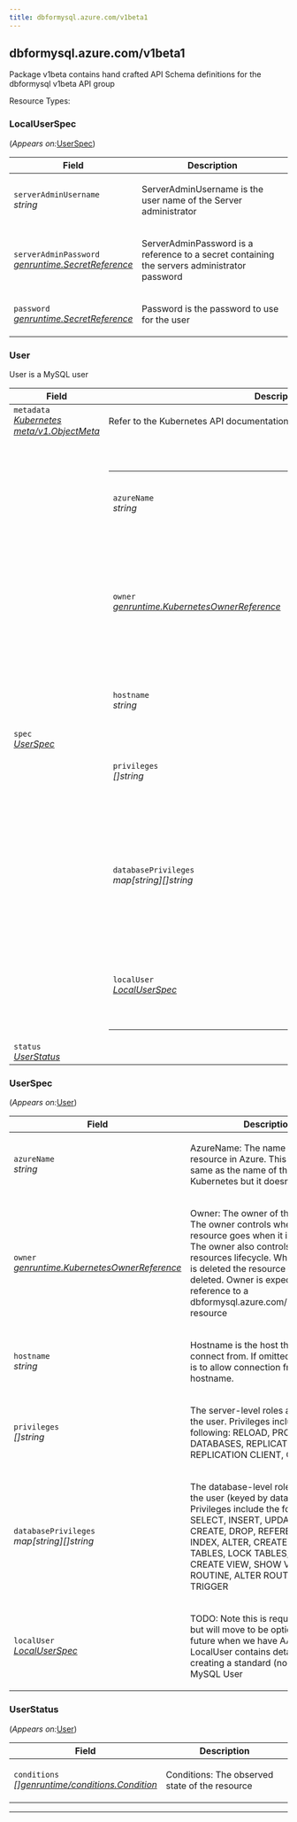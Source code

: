 ```yaml
---
title: dbformysql.azure.com/v1beta1
---
```

<h2 id="dbformysql.azure.com/v1beta1">dbformysql.azure.com/v1beta1</h2>
<div>
<p>Package v1beta contains hand crafted API Schema definitions for the dbformysql v1beta API group</p>
</div>
Resource Types:
<ul></ul>
<h3 id="dbformysql.azure.com/v1beta1.LocalUserSpec">LocalUserSpec
</h3>
<p>
(<em>Appears on:</em><a href="#dbformysql.azure.com/v1beta1.UserSpec">UserSpec</a>)
</p>
<div>
</div>
<table>
<thead>
<tr>
<th>Field</th>
<th>Description</th>
</tr>
</thead>
<tbody>
<tr>
<td>
<code>serverAdminUsername</code><br/>
<em>
string
</em>
</td>
<td>
<p>ServerAdminUsername is the user name of the Server administrator</p>
</td>
</tr>
<tr>
<td>
<code>serverAdminPassword</code><br/>
<em>
<a href="https://pkg.go.dev/github.com/Azure/azure-service-operator/v2/pkg/genruntime#SecretReference">
genruntime.SecretReference
</a>
</em>
</td>
<td>
<p>ServerAdminPassword is a reference to a secret containing the servers administrator password</p>
</td>
</tr>
<tr>
<td>
<code>password</code><br/>
<em>
<a href="https://pkg.go.dev/github.com/Azure/azure-service-operator/v2/pkg/genruntime#SecretReference">
genruntime.SecretReference
</a>
</em>
</td>
<td>
<p>Password is the password to use for the user</p>
</td>
</tr>
</tbody>
</table>
<h3 id="dbformysql.azure.com/v1beta1.User">User
</h3>
<div>
<p>User is a MySQL user</p>
</div>
<table>
<thead>
<tr>
<th>Field</th>
<th>Description</th>
</tr>
</thead>
<tbody>
<tr>
<td>
<code>metadata</code><br/>
<em>
<a href="https://v1-18.docs.kubernetes.io/docs/reference/generated/kubernetes-api/v1.18/#objectmeta-v1-meta">
Kubernetes meta/v1.ObjectMeta
</a>
</em>
</td>
<td>
Refer to the Kubernetes API documentation for the fields of the
<code>metadata</code> field.
</td>
</tr>
<tr>
<td>
<code>spec</code><br/>
<em>
<a href="#dbformysql.azure.com/v1beta1.UserSpec">
UserSpec
</a>
</em>
</td>
<td>
<br/>
<br/>
<table>
<tr>
<td>
<code>azureName</code><br/>
<em>
string
</em>
</td>
<td>
<p>AzureName: The name of the resource in Azure. This is often the same as the name of the resource in Kubernetes but it
doesn&rsquo;t have to be.</p>
</td>
</tr>
<tr>
<td>
<code>owner</code><br/>
<em>
<a href="https://pkg.go.dev/github.com/Azure/azure-service-operator/v2/pkg/genruntime#KubernetesOwnerReference">
genruntime.KubernetesOwnerReference
</a>
</em>
</td>
<td>
<p>Owner: The owner of the resource. The owner controls where the resource goes when it is deployed. The owner also
controls the resources lifecycle. When the owner is deleted the resource will also be deleted. Owner is expected to be a
reference to a dbformysql.azure.com/FlexibleServer resource</p>
</td>
</tr>
<tr>
<td>
<code>hostname</code><br/>
<em>
string
</em>
</td>
<td>
<p>Hostname is the host the user will connect from. If omitted, the default is to allow connection from any hostname.</p>
</td>
</tr>
<tr>
<td>
<code>privileges</code><br/>
<em>
[]string
</em>
</td>
<td>
<p>The server-level roles assigned to the user.
Privileges include the following: RELOAD, PROCESS, SHOW
DATABASES, REPLICATION SLAVE, REPLICATION CLIENT, CREATE USER</p>
</td>
</tr>
<tr>
<td>
<code>databasePrivileges</code><br/>
<em>
map[string][]string
</em>
</td>
<td>
<p>The database-level roles assigned to the user (keyed by
database name). Privileges include the following: SELECT,
INSERT, UPDATE, DELETE, CREATE, DROP, REFERENCES, INDEX,
ALTER, CREATE TEMPORARY TABLES, LOCK TABLES, EXECUTE, CREATE
VIEW, SHOW VIEW, CREATE ROUTINE, ALTER ROUTINE, EVENT, TRIGGER</p>
</td>
</tr>
<tr>
<td>
<code>localUser</code><br/>
<em>
<a href="#dbformysql.azure.com/v1beta1.LocalUserSpec">
LocalUserSpec
</a>
</em>
</td>
<td>
<p>TODO: Note this is required right now but will move to be optional in the future when we have AAD support
LocalUser contains details for creating a standard (non-aad) MySQL User</p>
</td>
</tr>
</table>
</td>
</tr>
<tr>
<td>
<code>status</code><br/>
<em>
<a href="#dbformysql.azure.com/v1beta1.UserStatus">
UserStatus
</a>
</em>
</td>
<td>
</td>
</tr>
</tbody>
</table>
<h3 id="dbformysql.azure.com/v1beta1.UserSpec">UserSpec
</h3>
<p>
(<em>Appears on:</em><a href="#dbformysql.azure.com/v1beta1.User">User</a>)
</p>
<div>
</div>
<table>
<thead>
<tr>
<th>Field</th>
<th>Description</th>
</tr>
</thead>
<tbody>
<tr>
<td>
<code>azureName</code><br/>
<em>
string
</em>
</td>
<td>
<p>AzureName: The name of the resource in Azure. This is often the same as the name of the resource in Kubernetes but it
doesn&rsquo;t have to be.</p>
</td>
</tr>
<tr>
<td>
<code>owner</code><br/>
<em>
<a href="https://pkg.go.dev/github.com/Azure/azure-service-operator/v2/pkg/genruntime#KubernetesOwnerReference">
genruntime.KubernetesOwnerReference
</a>
</em>
</td>
<td>
<p>Owner: The owner of the resource. The owner controls where the resource goes when it is deployed. The owner also
controls the resources lifecycle. When the owner is deleted the resource will also be deleted. Owner is expected to be a
reference to a dbformysql.azure.com/FlexibleServer resource</p>
</td>
</tr>
<tr>
<td>
<code>hostname</code><br/>
<em>
string
</em>
</td>
<td>
<p>Hostname is the host the user will connect from. If omitted, the default is to allow connection from any hostname.</p>
</td>
</tr>
<tr>
<td>
<code>privileges</code><br/>
<em>
[]string
</em>
</td>
<td>
<p>The server-level roles assigned to the user.
Privileges include the following: RELOAD, PROCESS, SHOW
DATABASES, REPLICATION SLAVE, REPLICATION CLIENT, CREATE USER</p>
</td>
</tr>
<tr>
<td>
<code>databasePrivileges</code><br/>
<em>
map[string][]string
</em>
</td>
<td>
<p>The database-level roles assigned to the user (keyed by
database name). Privileges include the following: SELECT,
INSERT, UPDATE, DELETE, CREATE, DROP, REFERENCES, INDEX,
ALTER, CREATE TEMPORARY TABLES, LOCK TABLES, EXECUTE, CREATE
VIEW, SHOW VIEW, CREATE ROUTINE, ALTER ROUTINE, EVENT, TRIGGER</p>
</td>
</tr>
<tr>
<td>
<code>localUser</code><br/>
<em>
<a href="#dbformysql.azure.com/v1beta1.LocalUserSpec">
LocalUserSpec
</a>
</em>
</td>
<td>
<p>TODO: Note this is required right now but will move to be optional in the future when we have AAD support
LocalUser contains details for creating a standard (non-aad) MySQL User</p>
</td>
</tr>
</tbody>
</table>
<h3 id="dbformysql.azure.com/v1beta1.UserStatus">UserStatus
</h3>
<p>
(<em>Appears on:</em><a href="#dbformysql.azure.com/v1beta1.User">User</a>)
</p>
<div>
</div>
<table>
<thead>
<tr>
<th>Field</th>
<th>Description</th>
</tr>
</thead>
<tbody>
<tr>
<td>
<code>conditions</code><br/>
<em>
<a href="https://pkg.go.dev/github.com/Azure/azure-service-operator/v2/pkg/genruntime#Condition">
[]genruntime/conditions.Condition
</a>
</em>
</td>
<td>
<p>Conditions: The observed state of the resource</p>
</td>
</tr>
</tbody>
</table>
<hr/>
